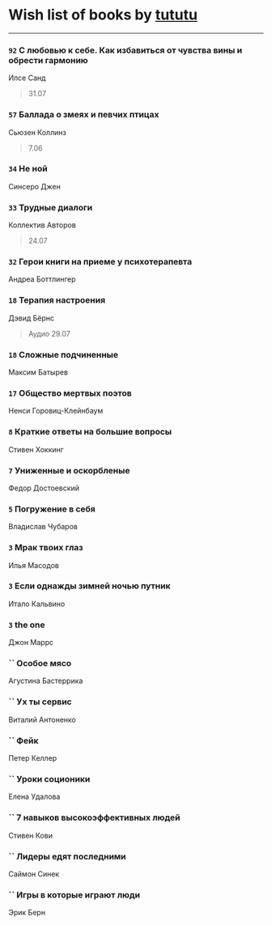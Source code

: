 # Wish list of books by [tututu](http://vk.com/id135685382)
---

### `92` С любовью к себе. Как избавиться от чувства вины и обрести гармонию
Илсе Санд
> 31.07

### `57` Баллада о змеях и певчих птицах
Сьюзен Коллинз
> 7.06

### `34` Не ной
Синсеро Джен

### `33` Трудные диалоги
Коллектив Авторов
> 24.07

### `32` Герои книги на приеме у психотерапевта
Андреа Боттлингер

### `18` Терапия настроения
Дэвид Бёрнс
> Аудио 29.07

### `18` Сложные подчиненные
Максим Батырев

### `17` Общество мертвых поэтов
Ненси Горовиц-Клейнбаум

### `8` Краткие ответы на большие вопросы
Стивен Хоккинг

### `7` Униженные и оскорбленые
Федор Достоевский

### `5` Погружение в себя
Владислав Чубаров

### `3` Мрак твоих глаз
Илья Масодов

### `3` Если однажды зимней ночью путник
Итало Кальвино

### `3` the one
Джон Маррс

### `` Особое мясо
Агустина Бастеррика

### `` Ух ты сервис
Виталий Антоненко

### `` Фейк
Петер Келлер

### `` Уроки соционики
Елена Удалова

### `` 7 навыков высокоэффективных людей
Стивен Кови

### `` Лидеры едят последними
Саймон Синек

### `` Игры в которые играют люди
Эрик Берн

